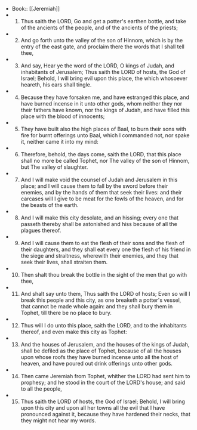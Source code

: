 - Book:: [[Jeremiah]]
- 1. Thus saith the LORD, Go and get a potter's earthen bottle, and take of the ancients of the people, and of the ancients of the priests;
- 2. And go forth unto the valley of the son of Hinnom, which is by the entry of the east gate, and proclaim there the words that I shall tell thee,
- 3. And say, Hear ye the word of the LORD, O kings of Judah, and inhabitants of Jerusalem; Thus saith the LORD of hosts, the God of Israel; Behold, I will bring evil upon this place, the which whosoever heareth, his ears shall tingle.
- 4. Because they have forsaken me, and have estranged this place, and have burned incense in it unto other gods, whom neither they nor their fathers have known, nor the kings of Judah, and have filled this place with the blood of innocents;
- 5. They have built also the high places of Baal, to burn their sons with fire for burnt offerings unto Baal, which I commanded not, nor spake it, neither came it into my mind:
- 6. Therefore, behold, the days come, saith the LORD, that this place shall no more be called Tophet, nor The valley of the son of Hinnom, but The valley of slaughter.
- 7. And I will make void the counsel of Judah and Jerusalem in this place; and I will cause them to fall by the sword before their enemies, and by the hands of them that seek their lives: and their carcases will I give to be meat for the fowls of the heaven, and for the beasts of the earth.
- 8. And I will make this city desolate, and an hissing; every one that passeth thereby shall be astonished and hiss because of all the plagues thereof.
- 9. And I will cause them to eat the flesh of their sons and the flesh of their daughters, and they shall eat every one the flesh of his friend in the siege and straitness, wherewith their enemies, and they that seek their lives, shall straiten them.
- 10. Then shalt thou break the bottle in the sight of the men that go with thee,
- 11. And shalt say unto them, Thus saith the LORD of hosts; Even so will I break this people and this city, as one breaketh a potter's vessel, that cannot be made whole again: and they shall bury them in Tophet, till there be no place to bury.
- 12. Thus will I do unto this place, saith the LORD, and to the inhabitants thereof, and even make this city as Tophet:
- 13. And the houses of Jerusalem, and the houses of the kings of Judah, shall be defiled as the place of Tophet, because of all the houses upon whose roofs they have burned incense unto all the host of heaven, and have poured out drink offerings unto other gods.
- 14. Then came Jeremiah from Tophet, whither the LORD had sent him to prophesy; and he stood in the court of the LORD's house; and said to all the people,
- 15. Thus saith the LORD of hosts, the God of Israel; Behold, I will bring upon this city and upon all her towns all the evil that I have pronounced against it, because they have hardened their necks, that they might not hear my words.

